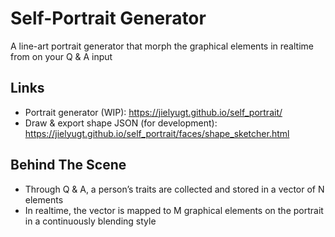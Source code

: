 # Self-Portrait Generator
A line-art portrait generator that morph the graphical elements in realtime from on your Q & A input

## Links
- Portrait generator (WIP): https://jielyugt.github.io/self_portrait/
- Draw & export shape JSON (for development): https://jielyugt.github.io/self_portrait/faces/shape_sketcher.html

## Behind The Scene
- Through Q & A, a person’s traits are collected and stored in a vector of N elements
- In realtime, the vector is mapped to M graphical elements on the portrait in a continuously blending style
